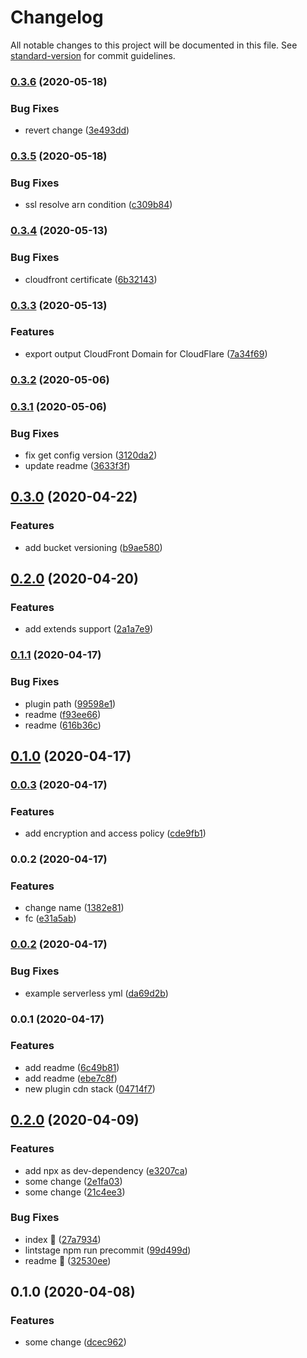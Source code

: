 # Changelog

All notable changes to this project will be documented in this file. See [standard-version](https://github.com/conventional-changelog/standard-version) for commit guidelines.

### [0.3.6](https://github.com/w4rlock/serverless-cdn-stack/compare/0.3.5...0.3.6) (2020-05-18)


### Bug Fixes

* revert change ([3e493dd](https://github.com/w4rlock/serverless-cdn-stack/commit/3e493dd4cafa5777077caaf9144a97efdeab16bf))

### [0.3.5](https://github.com/w4rlock/serverless-cdn-stack/compare/0.3.4...0.3.5) (2020-05-18)


### Bug Fixes

* ssl resolve arn condition ([c309b84](https://github.com/w4rlock/serverless-cdn-stack/commit/c309b84607689351616f099c7354a89541d8f65f))

### [0.3.4](https://github.com/w4rlock/serverless-cdn-stack/compare/0.3.3...0.3.4) (2020-05-13)


### Bug Fixes

* cloudfront certificate ([6b32143](https://github.com/w4rlock/serverless-cdn-stack/commit/6b321434c4c602985e2b8da998c80dcdd9b9197d))

### [0.3.3](https://github.com/w4rlock/serverless-cdn-stack/compare/0.3.2...0.3.3) (2020-05-13)


### Features

* export output CloudFront Domain for CloudFlare ([7a34f69](https://github.com/w4rlock/serverless-cdn-stack/commit/7a34f693dd499deb54481f528b80a5d3ca0f86d0))

### [0.3.2](https://github.com/w4rlock/serverless-cdn-stack/compare/0.3.1...0.3.2) (2020-05-06)

### [0.3.1](https://github.com/w4rlock/serverless-cdn-stack/compare/0.3.0...0.3.1) (2020-05-06)


### Bug Fixes

* fix get config version ([3120da2](https://github.com/w4rlock/serverless-cdn-stack/commit/3120da2bfb4e01530308469721f8912e77f8b0f6))
* update readme ([3633f3f](https://github.com/w4rlock/serverless-cdn-stack/commit/3633f3f96843fa7a968415dcca912934948f9a26))

## [0.3.0](https://github.com/w4rlock/serverless-cdn-stack/compare/0.2.0...0.3.0) (2020-04-22)


### Features

* add bucket versioning ([b9ae580](https://github.com/w4rlock/serverless-cdn-stack/commit/b9ae58042c3ff57c0980b4fbbecb9b08057bd103))

## [0.2.0](https://github.com/w4rlock/serverless-cdn-stack/compare/0.1.1...0.2.0) (2020-04-20)


### Features

* add extends support ([2a1a7e9](https://github.com/w4rlock/serverless-cdn-stack/commit/2a1a7e9d89de29dc50835af461772d5f75aa2a97))

### [0.1.1](https://github.com/w4rlock/serverless-cdn-stack/compare/0.1.0...0.1.1) (2020-04-17)


### Bug Fixes

* plugin path ([99598e1](https://github.com/w4rlock/serverless-cdn-stack/commit/99598e14ebaf528945f414f79b25efd67e20aacb))
* readme ([f93ee66](https://github.com/w4rlock/serverless-cdn-stack/commit/f93ee667e0ca83d481f4e2b4caccfaa725e56191))
* readme ([616b36c](https://github.com/w4rlock/serverless-cdn-stack/commit/616b36cdfd623edf74ea8cbbcd365f37cc7933a3))

## [0.1.0](https://github.com/w4rlock/serverless-cdn-stack/compare/0.0.3...0.1.0) (2020-04-17)

### [0.0.3](https://github.com/w4rlock/serverless-cdn-stack/compare/0.0.2...0.0.3) (2020-04-17)


### Features

* add encryption and access policy ([cde9fb1](https://github.com/w4rlock/serverless-cdn-stack/commit/cde9fb197ce48b7e0d99156f6cc036ab07d0be50))

### 0.0.2 (2020-04-17)


### Features

* change name ([1382e81](https://github.com/w4rlock/serverless-cdn-stack/commit/1382e81aa73591233ce593c61815240621e8ba1b))
* fc ([e31a5ab](https://github.com/w4rlock/serverless-cdn-stack/commit/e31a5ab900b75059f3effa8504b0a3a9f76ac2e9))

### [0.0.2](https://github.com/w4rlock/serverless-cdn-stack/compare/0.0.1...0.0.2) (2020-04-17)


### Bug Fixes

* example serverless yml ([da69d2b](https://github.com/w4rlock/serverless-cdn-stack/commit/da69d2b3f9303ee28698ce01f7227907d31df702))

### 0.0.1 (2020-04-17)


### Features

* add readme ([6c49b81](https://github.com/w4rlock/serverless-cdn-stack/commit/6c49b813049b74f0cdb877a0f96f2fbf7a176b24))
* add readme ([ebe7c8f](https://github.com/w4rlock/serverless-cdn-stack/commit/ebe7c8f20eb538f4a1dbcce5f3b5cf190eafdc3d))
* new plugin cdn stack ([04714f7](https://github.com/w4rlock/serverless-cdn-stack/commit/04714f745e3e145b39e1edac8fa4a247cfa83bd7))

## [0.2.0](https://github.com/w4rlock/template-base-serverless-plugin/compare/0.1.0...0.2.0) (2020-04-09)


### Features

* add npx as dev-dependency ([e3207ca](https://github.com/w4rlock/template-base-serverless-plugin/commit/e3207cabe0428fca2dd4da3477ec149fdeae14ca))
* some change ([2e1fa03](https://github.com/w4rlock/template-base-serverless-plugin/commit/2e1fa03d1ca171b6879bf85728def78a5c849a13))
* some change ([21c4ee3](https://github.com/w4rlock/template-base-serverless-plugin/commit/21c4ee3b6a5bd2c2ac994dc1cc078a56d31e8828))


### Bug Fixes

* index :beer: ([27a7934](https://github.com/w4rlock/template-base-serverless-plugin/commit/27a7934259987d300d217c5529bd27a79b8a28a7))
* lintstage npm run precommit ([99d499d](https://github.com/w4rlock/template-base-serverless-plugin/commit/99d499d0f12000178c7360fd1b97c560dd92ac3b))
* readme :beer: ([32530ee](https://github.com/w4rlock/template-base-serverless-plugin/commit/32530eee45fc6b603ca6fc9bca05309fe20375c8))

## 0.1.0 (2020-04-08)


### Features

* some change ([dcec962](https://github.com/w4rlock/template-base-serverless-plugin/commit/dcec962395cb8c285522ecf4964b8d3dbf947dc5))
